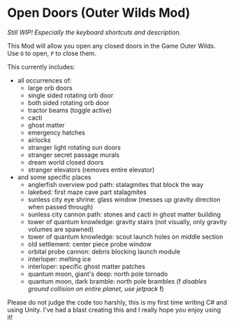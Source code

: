 # Open Doors (Outer Wilds Mod)

_Still WIP! Especially the keyboard shortcuts and description._

This Mod will allow you open any closed doors in the Game Outer Wilds.  
Use `O` to open, `P` to close them.

This currently includes:

- all occurrences of:
  - large orb doors
  - single sided rotating orb door
  - both sided rotating orb door
  - tractor beams (toggle active)
  - cacti
  - ghost matter
  - emergency hatches
  - airlocks
  - stranger light rotating sun doors
  - stranger secret passage murals
  - dream world closed doors
  - stranger elevators (removes entire elevator)
- and some specific places
  - anglerfish overview pod path: stalagmites that block the way
  - lakebed: first maze cave part stalagmites
  - sunless city eye shrine: glass window (messes up gravity direction when passed through)
  - sunless city cannon path: stones and cacti in ghost matter building
  - tower of quantum knowledge: gravity stairs (not visually, only gravity volumes are spawned)
  - tower of quantum knowledge: scout launch holes on middle section
  - old settlement: center piece probe window
  - orbital probe cannon: debris blocking launch module
  - interloper: melting ice
  - interloper: specific ghost matter patches
  - quantum moon, giant's deep: north pole tornado
  - quantum moon, dark bramble: north pole brambles (**!** *disables ground collision on entire planet, use jetpack* **!**)

Please do not judge the code too harshly, this is my first time writing C# and using Unity. I've had a blast creating this
and I really hope you enjoy using it!
